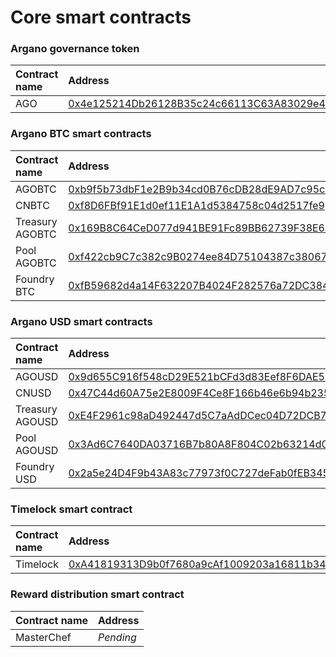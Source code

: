 # Core smart contracts

### Argano governance token

| Contract name | Address |
| :--- | :--- |
| AGO  | [0x4e125214Db26128B35c24c66113C63A83029e433](https://polygonscan.com/address/0x4e125214Db26128B35c24c66113C63A83029e433) |

### Argano BTC smart contracts

| Contract name | Address |
| :--- | :--- |
| AGOBTC | [0xb9f5b73dbF1e2B9b34cd0B76cDB28dE9AD7c95ce](https://polygonscan.com/address/0xb9f5b73dbf1e2b9b34cd0b76cdb28de9ad7c95ce) |
| CNBTC | [0xf8D6FBf91E1d0ef11E1A1d5384758c04d2517fe9](https://polygonscan.com/address/0xf8d6fbf91e1d0ef11e1a1d5384758c04d2517fe9) |
| Treasury AGOBTC | [0x169B8C64CeD077d941BE91Fc89BB62739F38E647](https://polygonscan.com/address/0x169b8c64ced077d941be91fc89bb62739f38e647) |
| Pool AGOBTC | [0xf422cb9C7c382c9B0274ee84D75104387c380678](https://polygonscan.com/address/0xf422cb9c7c382c9b0274ee84d75104387c380678) |
| Foundry BTC | [0xfB59682d4a14F632207B4024F282576a72DC3845](https://polygonscan.com/address/0xfb59682d4a14f632207b4024f282576a72dc3845) |

### Argano USD smart contracts

| Contract name | Address |
| :--- | :--- |
| AGOUSD | [0x9d655C916f548cD29E521bCFd3d83Eef8F6DAE59](https://polygonscan.com/address/0x9d655C916f548cD29E521bCFd3d83Eef8F6DAE59) |
| CNUSD | [0x47C44d60A75e2E8009F4Ce8F166b46e6b94b235F](https://polygonscan.com/address/0x47c44d60a75e2e8009f4ce8f166b46e6b94b235f) |
| Treasury AGOUSD | [0xE4F2961c98aD492447d5C7aAdDCec04D72DCB7c0](https://polygonscan.com/address/0xe4f2961c98ad492447d5c7aaddcec04d72dcb7c0) |
| Pool AGOUSD | [0x3Ad6C7640DA03716B7b80A8F804C02b63214d03f](https://polygonscan.com/address/0x3ad6c7640da03716b7b80a8f804c02b63214d03f) |
| Foundry USD | [0x2a5e24D4F9b43A83c77973f0C727deFab0fEB345](https://polygonscan.com/address/0x2a5e24d4f9b43a83c77973f0c727defab0feb345) |

### Timelock smart contract

| Contract name | Address |
| :--- | :--- |
| Timelock | [0xA41819313D9b0f7680a9cAf1009203a16811b349](https://polygonscan.com/address/0xa41819313d9b0f7680a9caf1009203a16811b349) |

### Reward distribution smart contract

| Contract name | Address |
| :--- | :--- |
| MasterChef | _Pending_ |

###  

